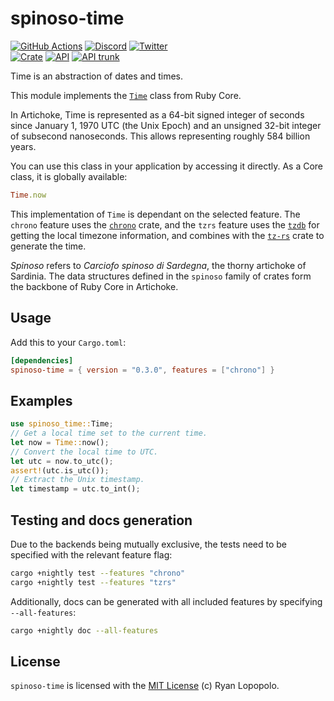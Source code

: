 # spinoso-time

[![GitHub Actions](https://github.com/artichoke/artichoke/workflows/CI/badge.svg)](https://github.com/artichoke/artichoke/actions)
[![Discord](https://img.shields.io/discord/607683947496734760)](https://discord.gg/QCe2tp2)
[![Twitter](https://img.shields.io/twitter/follow/artichokeruby?label=Follow&style=social)](https://twitter.com/artichokeruby)
<br>
[![Crate](https://img.shields.io/crates/v/spinoso-time.svg)](https://crates.io/crates/spinoso-time)
[![API](https://docs.rs/spinoso-time/badge.svg)](https://docs.rs/spinoso-time)
[![API trunk](https://img.shields.io/badge/docs-trunk-blue.svg)](https://artichoke.github.io/artichoke/spinoso_time/)

Time is an abstraction of dates and times.

This module implements the [`Time`] class from Ruby Core.

In Artichoke, Time is represented as a 64-bit signed integer of seconds since
January 1, 1970 UTC (the Unix Epoch) and an unsigned 32-bit integer of subsecond
nanoseconds. This allows representing roughly 584 billion years.

You can use this class in your application by accessing it directly. As a Core
class, it is globally available:

```ruby
Time.now
```

This implementation of `Time` is dependant on the selected feature. The `chrono`
feature uses the [`chrono`] crate, and the `tzrs` feature uses the [`tzdb`] for
getting the local timezone information, and combines with the [`tz-rs`] crate to
generate the time.

_Spinoso_ refers to _Carciofo spinoso di Sardegna_, the thorny artichoke of
Sardinia. The data structures defined in the `spinoso` family of crates form the
backbone of Ruby Core in Artichoke.

## Usage

Add this to your `Cargo.toml`:

```toml
[dependencies]
spinoso-time = { version = "0.3.0", features = ["chrono"] }
```

## Examples

```rust
use spinoso_time::Time;
// Get a local time set to the current time.
let now = Time::now();
// Convert the local time to UTC.
let utc = now.to_utc();
assert!(utc.is_utc());
// Extract the Unix timestamp.
let timestamp = utc.to_int();
```

## Testing and docs generation

Due to the backends being mutually exclusive, the tests need to be specified
with the relevant feature flag:

```sh
cargo +nightly test --features "chrono"
cargo +nightly test --features "tzrs"
```

Additionally, docs can be generated with all included features by specifying
`--all-features`:

```sh
cargo +nightly doc --all-features
```

## License

`spinoso-time` is licensed with the [MIT License](LICENSE) (c) Ryan Lopopolo.

[`time`]: https://ruby-doc.org/core-2.6.3/Time.html
[`chrono`]: https://crates.io/crates/chrono
[`tz-rs`]: https://crates.io/crates/tz-rs
[`tzdb`]: https://crates.io/crates/tzdb
